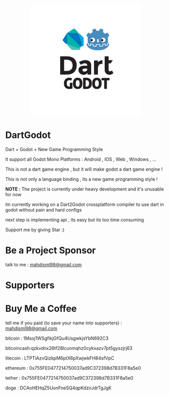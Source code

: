 <p align="center">
  <img src="/logo.png" width="350" height="350" alt="DartGodot logo"/>
</p>

# DartGodot
Dart + Godot + New Game Programming Style

It support all Godot Mono Platforms : Android , IOS , Web , Windows , ...

This is not a dart game engine , but it will make godot a dart game engine !

This is not only a language binding , its a new game programming style !

**NOTE :** The project is currently under heavy development and it's unusable for now

Im currently working on a Dart2Godot crossplatform compiler to use dart in godot without pain and hard configs

next step is implementing api , its easy but its too time consuming

Support me by giving Star :)

# Be a Project Sponsor

talk to me : mahdisml98@gmail.com

# Supporters

# Buy Me a Coffee

tell me if you paid (to save your name into supporters) : mahdisml98@gmail.com

bitcoin : 1Msoj1WSgfikjGfQu4UsgwkjsYbN692C3

bitcoincash:qzkvdnx26tf28lcunmqhz0cykxazv7pt5gyszjrj63

litecoin : LTPTiAzvQizkpM6ptX6pXwjwkFH84sfVpC

ethereum : 0x755FE0477214750037ad9C372398d7B331F8a5e0

tether : 0x755FE0477214750037ad9C372398d7B331F8a5e0

doge : DCAoHEHqZ5UonFneSQ4qpKdzirJdrTgJgK
